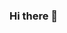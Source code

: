 ### Hi there 👋

<!--
**meetimran/meetimran** is a ✨ _special_ ✨ repository because its `README.md` (this file) appears on your GitHub profile.

Here are some ideas to get you started:

- 🔭 I’m currently working on my Portfolio website
- 🌱 I’m currently learning Java / Springboot / Back-end Development
- 👯 I’m looking to collaborate on Back-end projects.
- 🤔 I’m looking for help with LLMs.
- 💬 Ask me about CS:GO/Valorant
- 📫 How to reach me: imranahmad2k1@gmail.com
- 😄 Pronouns: He/Him
- ⚡ Fun fact: Competitive Gamer
-->

